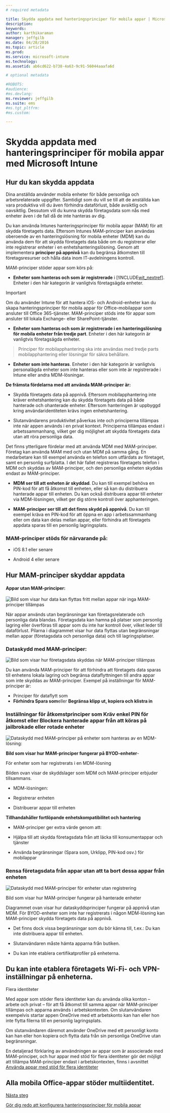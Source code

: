```yaml
---
# required metadata

title: Skydda appdata med hanteringsprinciper för mobila appar | Microsoft Intune
description:
keywords:
author: karthikaraman
manager: jeffgilb
ms.date: 04/28/2016
ms.topic: article
ms.prod:
ms.service: microsoft-intune
ms.technology:
ms.assetid: ab6cd622-b738-4a63-9c91-56044aaafa6d

# optional metadata

#ROBOTS:
#audience:
#ms.devlang:
ms.reviewer: jeffgilb
ms.suite: ems
#ms.tgt_pltfrm:
#ms.custom:

---
```


# Skydda appdata med hanteringsprinciper för mobila appar med Microsoft Intune

## Hur du kan skydda appdata
Dina anställda använder mobila enheter för både personliga och arbetsrelaterade uppgifter.  Samtidigt som du vill se till att de anställda kan vara produktiva vill du även förhindra dataförlust, både avsiktlig och oavsiktlig.  Dessutom vill du kunna skydda företagsdata som nås med enheter även i de fall då de inte hanteras av dig.

Du kan använda Intunes hanteringsprinciper för mobila appar (MAM) för att skydda företagets data. Eftersom Intunes MAM-principer kan användas oberoende av en hanteringslösning för mobila enheter (MDM) kan du använda dem för att skydda företagets data både om du registrerar eller inte registrerar enheter i en enhetshanteringslösning. Genom att implementera **principer på appnivå** kan du begränsa åtkomsten till företagsresurser och hålla data inom IT-avdelningens kontroll.

MAM-principer stöder appar som körs på:

-   **Enheter som hanteras och som är registrerade** i [!INCLUDE[wit_nextref](../includes/wit_nextref_md.md)]. Enheter i den här kategorin är vanligtvis företagsägda enheter.

  > [!IMPORTANT]
  > Om du använder Intune för att hantera iOS- och Android-enheter kan du skapa hanteringsprinciper för mobila appar för Office-mobilappar som ansluter till Office 365-tjänster. MAM-principer stöds inte för appar som ansluter till lokala Exchange- eller SharePoint-tjänster.

-   **Enheter som hanteras och som är registrerade i en hanteringslösning för mobila enheter från tredje part**.   Enheter i den här kategorin är vanligtvis företagsägda enheter.

  > Principer för mobilapphantering ska inte användas med tredje parts mobilapphantering eller lösningar för säkra behållare.

-   **Enheter som inte hanteras**.  Enheter i den här kategorin är vanligtvis personalägda enheter som inte hanteras eller som inte är registrerade i Intune eller andra MDM-lösningar.

**De främsta fördelarna med att använda MAM-principer är:**

-   Skydda företagets data på appnivå.  Eftersom mobilapphantering inte kräver enhetshantering kan du skydda företagets data på både hanterade och ohanterade enheter. Eftersom hanteringen är uppbyggd kring användaridentiteten krävs ingen enhetshantering.

-   Slutanvändarens produktivitet påverkas inte och principerna tillämpas inte när appen används i en privat kontext.  Principerna tillämpas endast i arbetssammanhang, vilket ger dig möjlighet att skydda företagets data utan att röra personliga data.

Det finns ytterligare fördelar med att använda MDM med MAM-principer. Företag kan använda MAM med och utan MDM på samma gång. En medarbetare kan till exempel använda en telefon som utfärdats av företaget, samt en personlig surfplatta.  I det här fallet registreras företagets telefon i MDM och skyddas av MAM-principer, och den personliga enheten skyddas endast av MAM-principer.

- **MDM ser till att enheten är skyddad**.  Du kan till exempel behöva en PIN-kod för att få åtkomst till enheten, eller så kan du distribuera hanterade appar till enheten. Du kan också distribuera appar till enheter via MDM-lösningen, vilket ger dig större kontroll över apphanteringen.

- **MAM-principer ser till att det finns skydd på appnivå**. Du kan till exempel kräva en PIN-kod för att öppna en app i arbetssammanhang eller om data kan delas mellan appar, eller förhindra att företagets appdata sparas till en personlig lagringsplats.


### MAM-principer stöds för närvarande på:
-   iOS 8.1 eller senare

-   Android 4 eller senare

##  Hur MAM-principer skyddar appdata

####  Appar utan MAM-principer:

![Bild som visar hur data kan flyttas fritt mellan appar när inga MAM-principer tillämpas](../media/Apps_without_MAM_policies.png)

När appar används utan begränsningar kan företagsrelaterade och personliga data blandas.  Företagsdata kan hamna på platser som personlig lagring eller överföras till appar som du inte har kontroll över, vilket leder till dataförlust. Pilarna i diagrammet visar hur data flyttas utan begränsningar mellan appar (företagsdata och personliga data) och till lagringsplatser.

### Dataskydd med MAM-principer:

![Bild som visar hur företagsdata skyddas när MAM-principer tillämpas ](../media/Apps_with_mobile_app_policies.png)

Du kan använda MAM-principer för att förhindra att företagets data sparas till enhetens lokala lagring och begränsa dataflyttningen till andra appar som inte skyddas av MAM-principer. Exempel på inställningar för MAM-principer är:
- Principer för dataflytt som
- **Förhindra Spara som**eller **Begränsa klipp ut, kopiera och klistra in**

### Inställningar för åtkomstprinciper som **Kräv enkel PIN för åtkomst** eller **Blockera hanterade appar från att köras på jailbrokade eller rotade enheter**

![Dataskydd med MAM-principer på enheter som hanteras av en MDM-lösning:](../media/MAM_BYOD_November.png)

**Bild som visar hur MAM-principer fungerar på BYOD-enheter**-

För enheter som har registrerats i en MDM-lösning

Bilden ovan visar de skyddslager som MDM och MAM-principer erbjuder tillsammans.

-   MDM-lösningen:

-   Registrerar enheten

-   Distribuerar appar till enheten

**Tillhandahåller fortlöpande enhetskompatibilitet och hantering**

-   MAM-principer ger extra värde genom att:

-   Hjälpa till att skydda företagsdata från att läcka till konsumentappar och tjänster

-   Använda begränsningar (Spara som, Urklipp, PIN-kod osv.) för mobilappar


### Rensa företagsdata från appar utan att ta bort dessa appar från enheten

![Dataskydd med MAM-principer för enheter utan registrering](../media/MAM_ManagedDevices_November.png)

Bild som visar hur MAM-principer fungerar på hanterade enheter

Diagrammet ovan visar hur dataskyddsprinciper fungerar på appnivå utan MDM.
För BYOD-enheter som inte har registrerats i någon MDM-lösning kan MAM-principer skydda företagets data på appnivå.

-   Det finns dock vissa begränsningar som du bör känna till, t.ex.:  Du kan inte distribuera appar till enheten.

-   Slutanvändaren måste hämta apparna från butiken.

-   Du kan inte etablera certifikatprofiler på enheterna.


## Du kan inte etablera företagets Wi-Fi- och VPN-inställningar på enheterna.

Flera identiteter  

Med appar som stöder flera identiteter kan du använda olika konton – arbete och privat – för att få åtkomst till samma appar när MAM-principer tillämpas och apparna används i arbetskontexten. Om slutanvändaren exempelvis startar appen OneDrive med ett arbetskonto kan han eller hon inte flytta filerna till en personlig lagringsplats.  

Om slutanvändaren däremot använder OneDrive med ett personligt konto kan han eller hon kopiera och flytta data från sin personliga OneDrive utan begränsningar.

En detaljerad förklaring av användningen av appar som är associerade med MAM-principer, och hur appar med stöd för flera identiteter gör det möjligt att tillämpa MAM-principer endast i arbetskontexten, finns i avsnittet [Använda appar med stöd för flera identiteter](end-user-experience-for-mam-enabled-apps-with-microsoft-intune.md#using-apps-with-multi-identity-support)

##  Alla mobila Office-appar stöder multiidentitet.
[Nästa steg](get-ready-to-configure-mobile-app-management-policies-with-microsoft-intune.md)

[Gör dig redo att konfigurera hanteringsprinciper för mobila appar](create-and-deploy-mobile-app-management-policies-with-microsoft-intune.md)


<!--HONumber=May16_HO2-->


